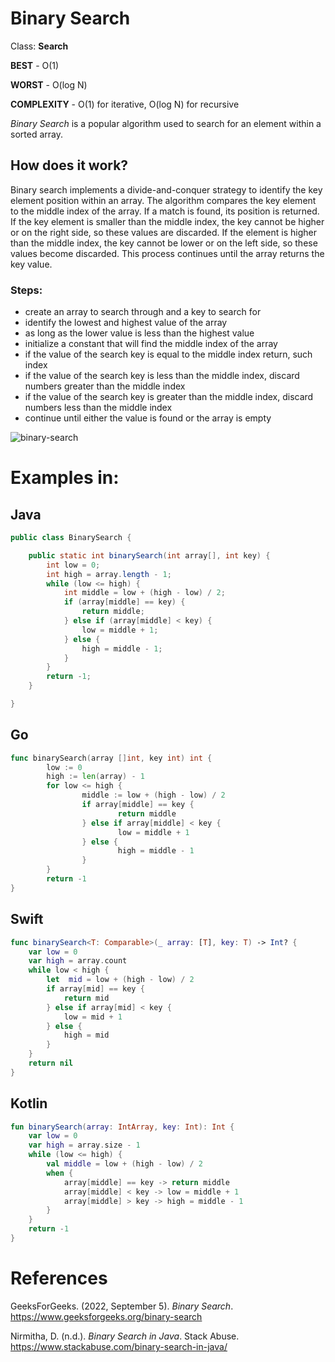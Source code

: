 # Binary Search

Class: **Search**

**BEST** - O(1) 

**WORST** - O(log N) 

**COMPLEXITY** - O(1) for iterative, O(log N) for recursive

*Binary Search* is a popular algorithm used to search 
for an element within a sorted array. 

## How does it work? 
Binary search implements a divide-and-conquer strategy to identify the key element position within an array. The algorithm compares the key element to the middle index of the array. If a match is found, its position is returned. If the key element is smaller than the middle index, the key cannot be higher or on the right side, so these values are discarded. If the element is higher than the middle index, the key cannot be lower or on the left side, so these values become discarded. This process continues until the array returns the key value.

### Steps:
- create an array to search through and a key to search for 
- identify the lowest and highest value of the array 
- as long as the lower value is less than the highest value
- initialize a constant that will find the middle index of the array 
- if the value of the search key is equal to the middle index return, such index 
- if the value of the search key is less than the middle index, discard numbers greater than the middle index 
- if the value of the search key is greater than the middle index, discard numbers less than the middle index
- continue until either the value is found or the array is empty

![binary-search](https://user-images.githubusercontent.com/109105989/194418509-1742728e-071a-4afd-8861-d5250b7f4c0a.png)

# Examples in: 
## Java 
``` java 
public class BinarySearch {

    public static int binarySearch(int array[], int key) {
        int low = 0;
        int high = array.length - 1;
        while (low <= high) {
            int middle = low + (high - low) / 2;
            if (array[middle] == key) {
                return middle;
            } else if (array[middle] < key) {
                low = middle + 1;
            } else {
                high = middle - 1;
            }
        }
        return -1;
    }

}
``` 
## Go 
``` go 
func binarySearch(array []int, key int) int { 
        low := 0 
        high := len(array) - 1 
        for low <= high { 
                middle := low + (high - low) / 2 
                if array[middle] == key { 
                        return middle 
                } else if array[middle] < key { 
                        low = middle + 1 
                } else { 
                        high = middle - 1 
                } 
        } 
        return -1 
} 
``` 
## Swift 
``` swift 
func binarySearch<T: Comparable>(_ array: [T], key: T) -> Int? {
    var low = 0
    var high = array.count
    while low < high {
        let  mid = low + (high - low) / 2
        if array[mid] == key {
            return mid
        } else if array[mid] < key {
            low = mid + 1
        } else {
            high = mid
        }
    }
    return nil
}
``` 
## Kotlin 
``` kotlin 
fun binarySearch(array: IntArray, key: Int): Int { 
    var low = 0 
    var high = array.size - 1 
    while (low <= high) {
        val middle = low + (high - low) / 2 
        when { 
            array[middle] == key -> return middle
            array[middle] < key -> low = middle + 1 
            array[middle] > key -> high = middle - 1
        }
    }
    return -1
}
``` 

# References 
GeeksForGeeks. (2022, September 5). *Binary Search*. <https://www.geeksforgeeks.org/binary-search> 

Nirmitha, D. (n.d.). *Binary Search in Java*. Stack Abuse. <https://www.stackabuse.com/binary-search-in-java/> 

